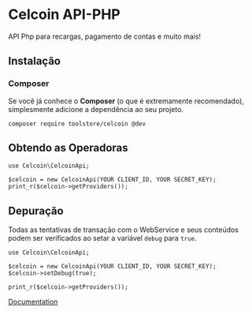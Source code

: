 # Celcoin API-PHP
API Php para recargas, pagamento de contas e muito mais!

## Instalação
### Composer
Se você já conhece o **Composer** (o que é extremamente recomendado), simplesmente adicione a dependência ao seu projeto.

```
composer require toolstore/celcoin @dev
```

## Obtendo as Operadoras

```
use Celcoin\CelcoinApi;

$celcoin = new CelcoinApi(YOUR CLIENT_ID, YOUR SECRET_KEY);
print_r($celcoin->getProviders());

```
## Depuração

Todas as tentativas de transação com o WebService e seus conteúdos podem
ser verificados ao setar a variável `debug` para `true`.

```
use Celcoin\CelcoinApi;

$celcoin = new CelcoinApi(YOUR CLIENT_ID, YOUR SECRET_KEY);
$celcoin->setDebug(true);

print_r($celcoin->getProviders());

```

[Documentation](https://apihmlg.celcoin.com.br/swagger/ui/index)
